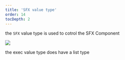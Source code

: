 ```yaml
---
title: 'SFX value type'
order: 14
tocDepth: 2
---
```


the ``` SFX ``` value type is used to cotrol the SFX Component

![](https://github.com/Alexa-RR/RecRoomCV2-Docs/blob/master/content/Images/Bool.gif?raw=true)

<info> the exec value type does have a list type </info>